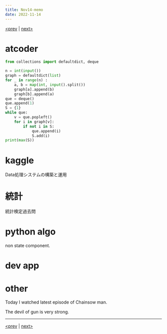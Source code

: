 ```yaml
---
title: Nov14-memo 
date: 2022-11-14 
---
```


[<prev](https://idekworks.github.io/TechnicalMemo/2022/11/13/Nov13.html) | [next>](https://idekworks.github.io/TechnicalMemo/2022/11/15/Nov15.html) 

# atcoder
```python
from collections import defaultdict, deque

n = int(input())
graph = defaultdict(list)
for _ in range(n) :
	a, b = map(int, input().split())
	graph[a].append(b)
	graph[b].append(a)
que = deque()
que.append(1)
S = {1}
while que:
	v = que.popleft()
	for i in graph[v]:
		if not i in S:
			que.append(i)
			S.add(i)
print(max(S))

```

# kaggle
Data処理システムの構築と運用

# 統計
統計検定過去問

# python algo
non state component.

# dev app

# other
Today I watched latest episode of Chainsow man.

The devil of gun is very strong.
***

[<prev](https://idekworks.github.io/TechnicalMemo/2022/11/13/Nov13.html) | [next>](https://idekworks.github.io/TechnicalMemo/2022/11/15/Nov15.html)

